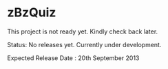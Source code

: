 zBzQuiz
=======


This project is not ready yet. Kindly check back later.

Status: No releases yet. Currently under development.

Expected Release Date : 20th September 2013
